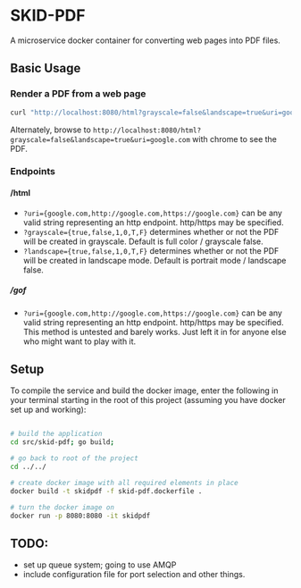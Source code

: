 # SKID-PDF

A microservice docker container for converting web pages into PDF files.

## Basic Usage

### Render a PDF from a web page

``` bash
curl "http://localhost:8080/html?grayscale=false&landscape=true&uri=google.com" > google.pdf
```

Alternately, browse to ```http://localhost:8080/html?grayscale=false&landscape=true&uri=google.com``` with chrome to see the PDF.

### Endpoints

#### /html

- ```?uri={google.com,http://google.com,https://google.com}``` can be any valid string representing an http endpoint.  http/https may be specified.
- ```?grayscale={true,false,1,0,T,F}``` determines whether or not the PDF will be created in grayscale.   Default is full color / grayscale false.
- ```?landscape={true,false,1,0,T,F}``` determines whether or not the PDF will be created in landscape mode.   Default is portrait mode / landscape false.

##### /gof

- ```?uri={google.com,http://google.com,https://google.com}``` can be any valid string representing an http endpoint.  http/https may be specified.  This method is untested and barely works.  Just left it in for anyone else who might want to play with it.

## Setup

To compile the service and build the docker image, enter the following in your terminal starting in the root of this project (assuming you have docker set up and working):
``` bash 

# build the application
cd src/skid-pdf; go build;

# go back to root of the project
cd ../../

# create docker image with all required elements in place
docker build -t skidpdf -f skid-pdf.dockerfile .

# turn the docker image on
docker run -p 8080:8080 -it skidpdf
```

## TODO:

- set up queue system; going to use AMQP
- include configuration file for port selection and other things.